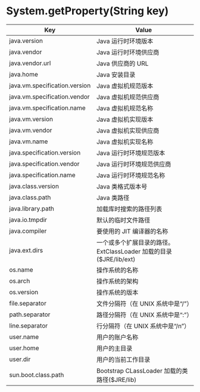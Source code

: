 # System.getProperty(String key)

Key                             | Value
-----------------------------   | ---------------------------------
java.version                    | Java 运行时环境版本
java.vendor                     | Java 运行时环境供应商
java.vendor.url                 | Java 供应商的 URL
java.home                       | Java 安装目录
java.vm.specification.version   | Java 虚拟机规范版本
java.vm.specification.vendor    | Java 虚拟机规范供应商
java.vm.specification.name      | Java 虚拟机规范名称
java.vm.version                 | Java 虚拟机实现版本
java.vm.vendor                  | Java 虚拟机实现供应商
java.vm.name                    | Java 虚拟机实现名称
java.specification.version      | Java 运行时环境规范版本
java.specification.vendor       | Java 运行时环境规范供应商
java.specification.name         | Java 运行时环境规范名称
java.class.version              | Java 类格式版本号
java.class.path                 | Java 类路径
java.library.path               | 加载库时搜索的路径列表
java.io.tmpdir                  | 默认的临时文件路径
java.compiler                   | 要使用的 JIT 编译器的名称
java.ext.dirs                   | 一个或多个扩展目录的路径。ExtClassLoader 加载的目录 ($JRE/lib/ext)
os.name                         | 操作系统的名称
os.arch                         | 操作系统的架构
os.version                      | 操作系统的版本
file.separator                  | 文件分隔符（在 UNIX 系统中是“/”）
path.separator                  | 路径分隔符（在 UNIX 系统中是“:”）
line.separator                  | 行分隔符（在 UNIX 系统中是“/n”）
user.name                       | 用户的账户名称
user.home                       | 用户的主目录
user.dir                        | 用户的当前工作目录
sun.boot.class.path             | Bootstrap CLassLoader 加载的类路径($JRE/lib)
